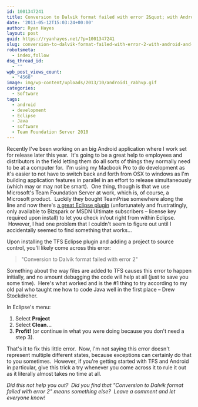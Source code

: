 ```yaml
---
id: 1001347241
title: Conversion to Dalvik format failed with error 2&quot; with Android and the Team Foundation Server 2010 Eclipse Plugin
date: '2011-05-12T15:03:24+00:00'
author: Ryan Hayes
layout: post
guid: https://ryanhayes.net/?p=1001347241
slug: conversion-to-dalvik-format-failed-with-error-2-with-android-and-the-team-foundation-server-2010-eclipse-plugin/
robotsmeta:
  - index,follow
dsq_thread_id:
  - ""
wpb_post_views_count:
  - "4568"
image: img/wp-content/uploads/2013/10/android1_rabhvp.gif
categories:
  - Software
tags:
  - android
  - development
  - Eclipse
  - Java
  - software
  - Team Foundation Server 2010
---
```

Recently I've been working on an big Android application where I work set for release later this year.  It's going to be a great help to employees and distributors in the field letting them do all sorts of things they normally need to be at a computer for.  I'm using my Macbook Pro to do development as it's easier to not have to switch back and forth from OSX to windows as I'm building application features in parallel in an effort to release simultaneously (which may or may not be smart).  One thing, though is that we use Microsoft's Team Foundation Server at work, which is, of course, a Microsoft product.  Luckily they bought TeamPrise somewhere along the line and now there's [a great Eclipse plugin](https://www.microsoft.com/downloads/en/details.aspx?FamilyID=AF1F5168-C0F7-47C6-BE7A-2A83A6C02E57&displaylang=en) (unfortunately and frustratingly, only available to Bizspark or MSDN Ultimate subscribers &#8211; license key required upon install) to let you check in/out right from within Eclipse.  However, I had one problem that I couldn't seem to figure out until I accidentally seemed to find something that works&#8230;<!--more-->

Upon installing the TFS Eclipse plugin and adding a project to source control, you'll likely come across this error:

> "Conversion to Dalvik format failed with error 2"

Something about the way files are added to TFS causes this error to happen initially, and no amount debugging the code will help at all (just to save you some time).  Here's what worked and is the #1 thing to try according to my old pal who taught me how to code Java well in the first place &#8211; Drew Stockdreher.

In Eclipse's menu:

  1. Select **Project**
  2. Select **Clean&#8230;**
  3. **Profit!** (or continue in what you were doing because you don't need a step 3).

That's it to fix this little error.  Now, I'm not saying this error doesn't represent multiple different states, because exceptions can certainly do that to you sometimes.  However, if you're getting started with TFS and Android in particular, give this trick a try whenever you come across it to rule it out as it literally almost takes no time at all.

_Did this not help you out?  Did you find that "Conversion to Dalvik format failed with error 2" means something else?  Leave a comment and let everyone know!_

&nbsp;
